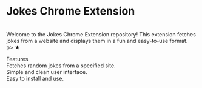 <h1>Jokes Chrome Extension</h1>
<br>
Welcome to the Jokes Chrome Extension repository! This extension fetches jokes from a website and displays them in a fun and easy-to-use format.
<br>
p> ★</p>Features
<br>
Fetches random jokes from a specified site.
<br>
Simple and clean user interface.
<br>
Easy to install and use.
